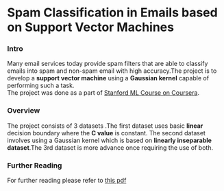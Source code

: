 Spam Classification in Emails based on Support Vector Machines
======================================================
### Intro
Many email services today provide spam filters that are able to classify emails into spam and non-spam email with high accuracy.The project is to develop a __support vector machine__ using a __Gaussian kernel__ capable of performing such a task.   </br>
The project was done as a part of [Stanford ML Course on Coursera](https://www.coursera.org/learn/machine-learning).
### Overview
The project consists of 3 datasets .The first dataset uses basic __linear__ decision boundary where the __C value__ is constant. The second dataset involves using a Gaussian kernel which is based on __linearly inseparable dataset__.The 3rd dataset is more advance once requiring the use of both.
### Further Reading
For further reading please refer to [this pdf](https://github.com/AadityaJ/Spam-SVM/blob/master/spam-svm.pdf)  
